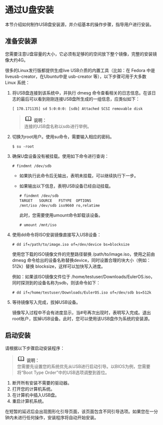 # 通过U盘安装<a name="ZH-CN_TOPIC_0183222654"></a>

本节介绍如何制作USB盘安装源，并介绍基本的操作步骤，指导用户进行安装。

## 准备安装源<a name="zh-cn_topic_0022605797_zh-cn_topic_0018374843_section16523819201222"></a>

您需要注意U盘容量的大小，它必须有足够的的空间放下整个镜像，完整的安装镜像大约4G。

很多的Linux发行版都提供生成live USB介质的内置工具（比如：在 Fedora 中是 liveusb-creator，在Ubuntu中是 usb-creator 等），以下步骤可用于大多数 Linux 系统：

1.  将USB盘连接到该系统中，并执行 dmesg 命令查看相关的日志信息。在该日志的最后可以看到刚刚连接USB盘所生成的一组信息，应类似如下：

    ```
    [ 170.171135] sd 5:0:0:0: [sdb] Attached SCSI removable disk
    ```

    >![](public_sys-resources/icon-note.gif) **说明：**   
    >连接的USB盘名称以sdb进行举例。  

2.  切换为root用户。使用su命令，需要输入相应的密码。

    ```
    $ su -root
    ```

3.  确保U盘设备没有被挂载。使用如下命令进行查询：

    ```
    # findmnt /dev/sdb
    ```

    -   如果执行此命令后无输出，表明未挂载，可以继续执行下一步。
    -   如果输出以下信息，表明USB设备已经自动挂载。

        ```
        # findmnt /dev/sdb
        TARGET   SOURCE   FSTYPE  OPTIONS
        /mnt/iso /dev/sdb iso9660 ro,relatime
        ```

        此时，您需要使用umount命令卸载该设备。

        ```
        # umount /mnt/iso
        ```

4.  使用dd命令将ISO安装镜像直接写入USB设备：

    ```
    # dd if=/path/to/image.iso of=/dev/device bs=blocksize
    ```

    使用您下载的ISO镜像文件的完整路径替换 /path/to/image.iso，使用之前由 dmesg 命令给出的设备名称替换device，同时设置合理的块大小（例如：512k）替换 blocksize，这样可以加快写入进度。

    例如：如果该ISO镜像文件位于 /home/testuser/Downloads/EulerOS.iso，同时探测到的设备名称为sdb，则该命令如下：

    ```
    # dd if=/home/testuser/Downloads/EulerOS.iso of=/dev/sdb bs=512k
    ```

5.  等待镜像写入完成，拔掉USB设备。

    镜像写入过程中不会有进度显示，当\#号再次出现时，表明写入完成。退出root账户，拔掉USB设备。此时，您可以使用该USB盘作为系统的安装源。


## 启动安装<a name="zh-cn_topic_0022605797_zh-cn_topic_0018374843_section61839653201222"></a>

请根据以下步骤启动安装程序：

>![](public_sys-resources/icon-note.gif) **说明：**   
>您需要先设置您的系统优先从USB进行启动引导。以BIOS为例，您需要将“Boot Type Order”中的USB选项调整到首位。  

1.  断开所有安装不需要的驱动器。
2.  打开您的计算机系统。
3.  在计算机中插入USB盘。
4.  重启计算机系统。

在短暂的延迟后会出现图形化引导页面，该页面包含不同引导选项。如果您在一分钟内未进行任何操作，安装程序将自动开始安装。

